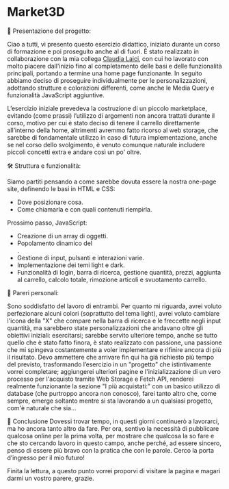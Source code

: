 # Market3D


📄 Presentazione del progetto:

Ciao a tutti,
vi presento questo esercizio didattico, iniziato durante un corso di formazione e poi proseguito anche al di fuori.
È stato realizzato in collaborazione con la mia collega [Claudia Laici](https://github.com/Claudia-Laici/Claudia-Laici), con cui ho lavorato con molto piacere dall'inizio fino al completamento delle basi e delle funzionalità principali, portando a termine una home page funzionante.
In seguito abbiamo deciso di proseguire individualmente per le personalizzazioni, adottando strutture e colorazioni differenti, come anche le Media Query e funzionalità JavaScript aggiuntive.

L’esercizio iniziale prevedeva la costruzione di un piccolo marketplace, evitando (come prassi) l’utilizzo di argomenti non ancora trattati durante il corso, motivo per cui è stato deciso di tenere il carrello direttamente all’interno della home, altrimenti avremmo fatto ricorso al web storage, che sarebbe di fondamentale utilizzo in caso di futura implementazione, anche se nel corso dello svolgimento, è venuto comunque naturale includere piccoli concetti extra e andare così un po' oltre.


🛠 Struttura e funzionalità:

Siamo partiti pensando a come sarebbe dovuta essere la nostra one-page site, definendo le basi in HTML e CSS:
- Dove posizionare cosa.
- Come chiamarla e con quali contenuti riempirla.

Prossimo passo, JavaScript:
- Creazione di un array di oggetti.
- Popolamento dinamico del <main>.
- Gestione di input, pulsanti e interazioni varie.
- Implementazione dei temi light e dark.
- Funzionalità di login, barra di ricerca, gestione quantità, prezzi, aggiunta al carrello, calcolo totale, rimozione articoli e svuotamento carrello.


💬 Pareri personali:

Sono soddisfatto del lavoro di entrambi. Per quanto mi riguarda, avrei voluto perfezionare alcuni colori (soprattutto del tema light), avrei voluto cambiare l'icona della "X" che compare nella barra di ricerca e le freccette negli input quantità, ma sarebbero state personalizzazioni che andavano oltre gli obiettivi iniziali: esercitarsi; sarebbe servito ulteriore tempo, anche se tutto quello che è stato fatto finora, è stato realizzato con passione, una passione che mi spingeva costantemente a voler implementare e rifinire ancora di più il risultato.
Devo ammettere che arrivare fin qui ha già richiesto più tempo del previsto, trasformando l’esercizio in un "progetto" che istintivamente vorrei completare; aggiungerei ulteriori pagine e l'inizializzazione di un vero processo per l'acquisto tramite Web Storage e Fetch API, renderei realmente funzionante la sezione "I più acquistati:" con un basico utilizzo di database (che purtroppo ancora non conosco), farei tanto altro che, come sempre, emerge soltanto mentre si sta lavorando a un qualsiasi progetto, com'è naturale che sia...

🚀 Conclusione
Dovessi trovar tempo, in questi giorni continuerò a lavorarci, ma ho ancora tanto altro da fare.
Per ora, sentivo la necessità di pubblicare qualcosa online per la prima volta, per mostrare che qualcosa la so fare e che sto cercando lavoro in questo campo, anche perché, ad essere sincero, penso di essere più bravo con la pratica che con le parole.
Cerco la porta d’ingresso per il mio futuro!


Finita la lettura, a questo punto vorrei proporvi di visitare la pagina e magari darmi un vostro parere, grazie.